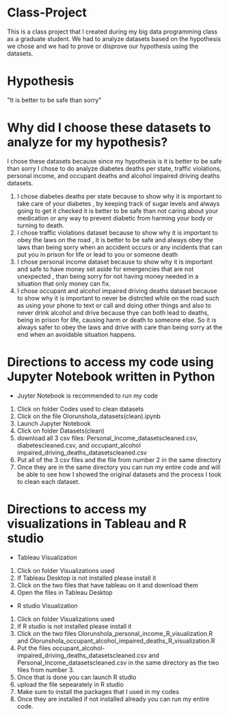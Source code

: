 # Class-Project
This is a class project that I created during my big data programming class as a graduate student. We had to analyze datasets based on the hypothesis we chose and we had to prove or disprove our hypothesis using the datasets. 
# Hypothesis
"It is better to be safe than sorry"
# Why did I choose these datasets to analyze for my hypothesis?
 I chose these datasets because since my hypothesis is it is better to be safe than sorry I chose to do analyze diabetes deaths per state, traffic violations, personal income, and occupant deaths and alcohol impaired driving deaths datasets.
1. I chose diabetes deaths per state because to show why it is important to take care of your diabetes , by keeping track of sugar levels and always going to get it checked it is better to be safe than not caring about your medication or any way to prevent diabetic from harming your body or turning to death. 
2. I chose traffic violations dataset because to show why it is important to obey the laws on the road , it is better to be safe and always obey the laws than being sorry when an accident occurs or any incidents that can put you in prison for life or lead to you or someone death
3. I chose personal income dataset because to show why it is important and safe to have money set aside for emergencies that are not unexpected , than being sorry for not having money needed in a situation that only money can fix. 
4. I chose occupant and alcohol impaired driving deaths dataset because to show why it is important to never be distrcted while on the road such as using your phone to text or call and doing other things and also to never drink alcohol and drive because thye can both lead to deaths, being in prison for life, causing harm or death to someone else. So it is always safer to obey the laws and drive with care than being sorry at the end when an avoidable situation happens.
# Directions to access my code using Jupyter Notebook written in Python
* Juyter Notebook is recommended to run my code
1. Click on folder Codes used to clean datasets
2. Click on the file Olorunshola_datasets(clean).ipynb
3. Launch Jupyter Notebook
4. Click on folder Datasets(clean)
5. download all 3 csv files: Personal_Income_datasetscleaned.csv, diabetescleaned.csv, and occupant_alcohol impaired_driving_deaths_datasetscleaned.csv
6. Put all of the 3 csv files and the file from number 2 in the same directory 
7. Once they are in the same directory you can run my entire code and will be able to see how I showed the original datasets and the process I took to clean each dataset.
# Directions to access my visualizations in Tableau and R studio
* Tableau Visualization 
1. Click on folder Visualizations used 
2. If Tableau Desktop is not installed please install it 
3. Click on the two files that have tableau on it and download them 
4. Open the files in Tableau Desktop
* R studio Visualization 
1. Click on folder Visualizations used
2. If R studio is not installed please install it
3. Click on the two files Olorunshola_personal_income_R_visualization.R and Olorunshola_occupant_alcohol_impaired_deaths_R_visualization.R 
4. Put the files occupant_alcohol-impaired_driving_deaths_datasetscleaned.csv and Personal_Income_datasetscleaned.csv in the same directory as the two files from number 3.
5. Once that is done you can launch R studio
6. upload the file sepearately in R studio 
7. Make sure to install the packages that I used in my codes
8. Once they are installed if not installed already you can run my entire code.

